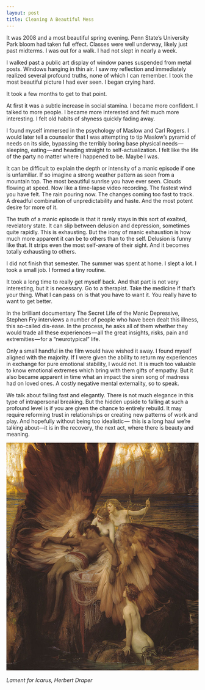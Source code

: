 ```yaml
---
layout: post
title: Cleaning A Beautiful Mess
---
```


It was 2008 and a most beautiful spring evening. Penn State’s University 
Park bloom had taken full effect. Classes were well underway, likely 
just past midterms. I was out for a walk. I had not slept in nearly a 
week.

I walked past a public art display of window panes suspended from metal 
posts. Windows hanging in thin air. I saw my reflection and immediately 
realized several profound truths, none of which I can remember. I took 
the most beautiful picture I had ever seen. I began crying hard.

It took a few months to get to that point.

At first it was a subtle increase in social stamina. I became more 
confident. I talked to more people. I became more interested and felt 
much more interesting. I felt old habits of shyness quickly fading away.

I found myself immersed in the psychology of Maslow and Carl Rogers. I 
would later tell a counselor that I was attempting to tip Maslow’s 
pyramid of needs on its side, bypassing the terribly boring base 
physical needs — sleeping, eating — and heading straight to 
self-actualization. I felt like the life of the party no matter where I 
happened to be. Maybe I was.

It can be difficult to explain the depth or intensity of a manic episode 
if one is unfamiliar. If so imagine a strong weather pattern as seen 
from a mountain top. The most beautiful sunrise you have ever seen. 
Clouds flowing at speed. Now like a time-lapse video recording. The 
fastest wind you have felt. The rain pouring now. The changes coming too 
fast to track. A dreadful combination of unpredictability and haste. And 
the most potent desire for more of it.

The truth of a manic episode is that it rarely stays in this sort of 
exalted, revelatory state. It can slip between delusion and depression, 
sometimes quite rapidly. This is exhausting. But the irony of manic 
exhaustion is how much more apparent it can be to others than to the 
self. Delusion is funny like that. It strips even the most self-aware of 
their sight. And it becomes totally exhausting to others.

I did not finish that semester. The summer was spent at home. I slept a 
lot. I took a small job. I formed a tiny routine.

It took a long time to really get myself back. And that part is not very 
interesting, but it is necessary. Go to a therapist. Take the medicine 
if that’s your thing. What I can pass on is that you have to want it. 
You really have to want to get better.

In the brilliant documentary The Secret Life of the Manic Depressive, 
Stephen Fry interviews a number of people who have been dealt this 
illness, this so-called dis-ease. In the process, he asks all of them 
whether they would trade all these experiences — all the great insights, 
risks, pain and extremities — for a “neurotypical” life.

Only a small handful in the film would have wished it away. I found 
myself aligned with the majority. If I were given the ability to return 
my experiences in exchange for pure emotional stability, I would not. It 
is much too valuable to know emotional extremes which bring with them 
gifts of empathy. But it also became apparent in time what an impact the 
siren song of madness had on loved ones. A costly negative mental 
externality, so to speak.

We talk about failing fast and elegantly. There is not much elegance in 
this type of intrapersonal breaking. But the hidden upside to falling at 
such a profound level is if you are given the chance to entirely 
rebuild. It may require reforming trust in relationships or creating new 
patterns of work and play. And hopefully without being too idealistic — 
this is a long haul we’re talking about—it is in the recovery, the next 
act, where there is beauty and meaning.


![Lament for Icarus, Herbert Draper](/assets/lament.jpg)

_Lament for Icarus, Herbert Draper_ 
